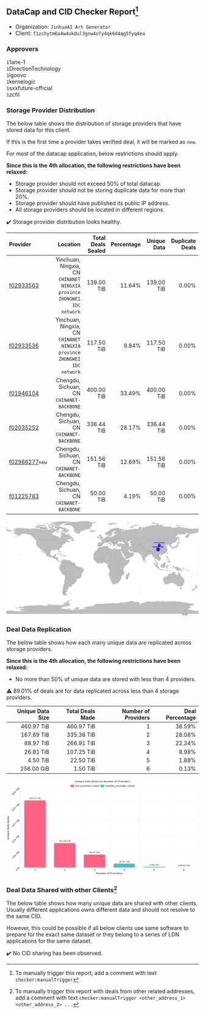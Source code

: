 ## DataCap and CID Checker Report[^1]
 - Organization: `JinhuaAI Art Generator`
 - Client: `f1zchytm6a4w4ukdul3gnw4ofy4qk6d4qg5fyq4ea`
### Approvers
`1`1ane-1<br/>`1`DirectionTechnology<br/>`1`igoovo<br/>`1`kernelogic<br/>`1`sxxfuture-official<br/>`1`zcfil


### Storage Provider Distribution
The below table shows the distribution of storage providers that have stored data for this client.

If this is the first time a provider takes verified deal, it will be marked as `new`.

For most of the datacap application, below restrictions should apply.

**Since this is the 4th allocation, the following restrictions have been relaxed:**
 - Storage provider should not exceed 50% of total datacap.
 - Storage provider should not be storing duplicate data for more than 20%.
 - Storage provider should have published its public IP address.
 - All storage providers should be located in different regions.

✔️ Storage provider distribution looks healthy.

| Provider                                                    |                                                                   Location | Total Deals Sealed | Percentage | Unique Data | Duplicate Deals |
| :---------------------------------------------------------- | -------------------------------------------------------------------------: | -----------------: | ---------: | ----------: | --------------: |
| [f02933563](https://filfox.info/en/address/f02933563)       | Yinchuan, Ningxia, CN<br/>`CHINANET NINGXIA province ZHONGWEI IDC network` |         139.00 TiB |     11.64% |  139.00 TiB |           0.00% |
| [f02933536](https://filfox.info/en/address/f02933536)       | Yinchuan, Ningxia, CN<br/>`CHINANET NINGXIA province ZHONGWEI IDC network` |         117.50 TiB |      9.84% |  117.50 TiB |           0.00% |
| [f01946104](https://filfox.info/en/address/f01946104)       |                               Chengdu, Sichuan, CN<br/>`CHINANET-BACKBONE` |         400.00 TiB |     33.49% |  400.00 TiB |           0.00% |
| [f02035252](https://filfox.info/en/address/f02035252)       |                               Chengdu, Sichuan, CN<br/>`CHINANET-BACKBONE` |         336.44 TiB |     28.17% |  336.44 TiB |           0.00% |
| [f02966277](https://filfox.info/en/address/f02966277)`new`  |                               Chengdu, Sichuan, CN<br/>`CHINANET-BACKBONE` |         151.56 TiB |     12.69% |  151.56 TiB |           0.00% |
| [f01225783](https://filfox.info/en/address/f01225783)       |                               Chengdu, Sichuan, CN<br/>`CHINANET-BACKBONE` |          50.00 TiB |      4.19% |   50.00 TiB |           0.00% |

<img src="https://raw.githubusercontent.com/data-preservation-programs/filplus-checker-assets/main/filecoin-project/filecoin-plus-large-datasets/issues/2300/1709603478485.png"/>

### Deal Data Replication
The below table shows how each many unique data are replicated across storage providers.


**Since this is the 4th allocation, the following restrictions have been relaxed:**
- No more than 50% of unique data are stored with less than 4 providers.

⚠️ 89.01% of deals are for data replicated across less than 4 storage providers.

| Unique Data Size | Total Deals Made | Number of Providers | Deal Percentage |
| ---------------: | ---------------: | ------------------: | --------------: |
|       460.97 TiB |       460.97 TiB |                   1 |          38.59% |
|       167.69 TiB |       335.38 TiB |                   2 |          28.08% |
|        88.97 TiB |       266.91 TiB |                   3 |          22.34% |
|        26.81 TiB |       107.25 TiB |                   4 |           8.98% |
|         4.50 TiB |        22.50 TiB |                   5 |           1.88% |
|       256.00 GiB |         1.50 TiB |                   6 |           0.13% |

<img src="https://raw.githubusercontent.com/data-preservation-programs/filplus-checker-assets/main/filecoin-project/filecoin-plus-large-datasets/issues/2300/1709603479522.png"/>

### Deal Data Shared with other Clients[^3]
The below table shows how many unique data are shared with other clients.
Usually different applications owns different data and should not resolve to the same CID.

However, this could be possible if all below clients use same software to prepare for the exact same dataset or they belong to a series of LDN applications for the same dataset.

✔️ No CID sharing has been observed.

[^1]: To manually trigger this report, add a comment with text `checker:manualTrigger`

[^2]: Deals from those addresses are combined into this report as they are specified with `checker:manualTrigger`

[^3]: To manually trigger this report with deals from other related addresses, add a comment with text `checker:manualTrigger <other_address_1> <other_address_2> ...`

